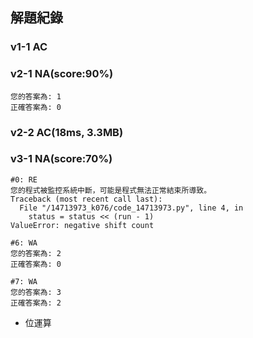 ## 解題紀錄
### v1-1 AC
### v2-1 NA(score:90%)
```text
您的答案為: 1
正確答案為: 0
```
### v2-2 AC(18ms, 3.3MB)

### v3-1 NA(score:70%)
```text
#0: RE
您的程式被監控系統中斷，可能是程式無法正常結束所導致。
Traceback (most recent call last):
  File "/14713973_k076/code_14713973.py", line 4, in 
    status = status << (run - 1)
ValueError: negative shift count

#6: WA
您的答案為: 2
正確答案為: 0

#7: WA
您的答案為: 3
正確答案為: 2
```
- 位運算
